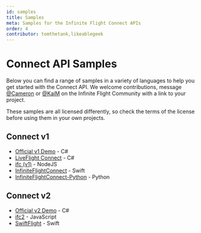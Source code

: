 ```yaml
---
id: samples
title: Samples
meta: Samples for the Infinite Flight Connect APIs
order: 4
contributor: tomthetank,likeablegeek
---
```


# Connect API Samples

Below you can find a range of samples in a variety of languages to help you get started with the Connect API. We welcome contributions, message [@Cameron](https://community.infiniteflight.com/u/cameron) or [@KaiM](https://community.infiniteflight.com/u/kaim/) on the Infinite Flight Community with a link to your project.

These samples are all licensed differently, so check the terms of the license before using them in your own projects.

## Connect v1

- [Official v1 Demo](https://github.com/mlaban/IFCTest) - C#
- [LiveFlight Connect](https://github.com/LiveFlightApp/Connect-Windows) - C#
- [ifc (v1)](https://github.com/nicolasbd/ifc) - NodeJS
- [InfiniteFlightConnect](https://github.com/carmichaelalonso/InfiniteFlightConnect) - Swift
- [InfiniteFlightConnect-Python](https://github.com/flyme2bluemoon/InfiniteFlightConnect-Python) - Python

## Connect v2

- [Official v2 Demo](https://github.com/carmichaelalonso/infiniteflightapi) - C#
- [ifc2](https://community.infiniteflight.com/t/ifc2-new-javascript-client-for-the-connect-v2-api/637176) - JavaScript
- [SwiftFlight](https://github.com/tomthetank46/SwiftFlight) - Swift
